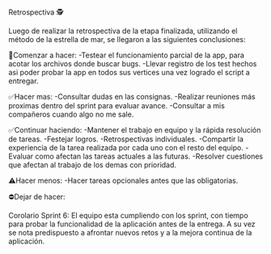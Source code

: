 Retrospectiva 🕵️

Luego de realizar la retrospectiva de la etapa finalizada, utilizando el método de la estrella de mar, se llegaron a las siguientes conclusiones:

🔘Comenzar a hacer:
    -Testear el funcionamiento parcial de la app, para acotar los archivos donde buscar bugs. 
    -Llevar registro de los test hechos asi poder probar la app en todos sus vertices una vez logrado el script a entregar.

✅Hacer mas:
    -Consultar dudas en las consignas. 
    -Realizar reuniones más proximas dentro del sprint para evaluar avance. 
    -Consultar a mis compañeros cuando algo no me sale.

✅Continuar haciendo:
    -Mantener el trabajo en equipo y la rápida resolución de tareas.
    -Festejar logros.
    -Retrospectivas individuales.
    -Compartir la experiencia de la tarea realizada por cada uno con el resto del equipo.
    -Evaluar como afectan las tareas actuales a las futuras.
    -Resolver cuestiones que afectan al trabajo de los demas con prioridad.

⚠️Hacer menos:
    -Hacer tareas opcionales antes que las obligatorias.
    
⛔Dejar de hacer:
    

Corolario Sprint 6:
    El equipo esta cumpliendo con los sprint, con tiempo para probar la funcionalidad de la aplicación antes de la entrega. A su vez se nota predispuesto a afrontar nuevos retos y a la mejora continua de la aplicación. 



